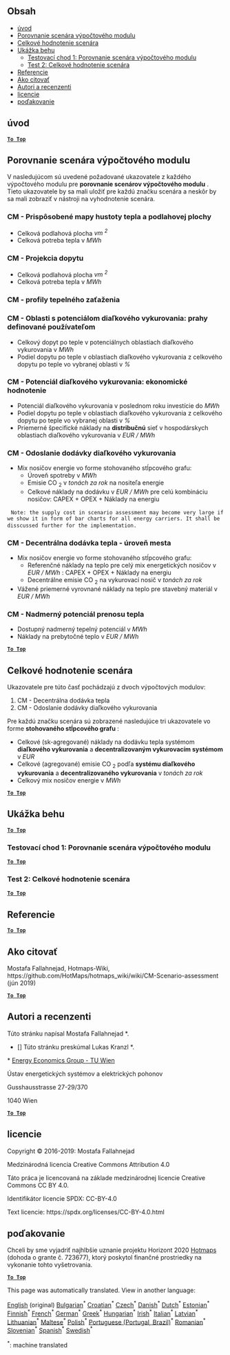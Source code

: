 <h2> Obsah </h2><ul><li> <a href="#introduction">úvod</a> </li><li> <a href="#Calculation-module-scenario-comparison">Porovnanie scenára výpočtového modulu</a> </li><li> <a href="#Overall-scenario-assessment">Celkové hodnotenie scenára</a> </li><li> <a href="#sample-run">Ukážka behu</a> <ul><li> <a href="#test-run-1-calculation-module-scenario-comparison">Testovací chod 1: Porovnanie scenára výpočtového modulu</a> </li><li> <a href="#test-run-2-overall-scenario-assessment">Test 2: Celkové hodnotenie scenára</a> </li></ul></li><li> <a href="#references">Referencie</a> </li><li> <a href="#how-to-cite">Ako citovať</a> </li><li> <a href="#authors-and-reviewers">Autori a recenzenti</a> </li><li> <a href="#license">licencie</a> </li><li> <a href="#acknowledgement">poďakovanie</a> </li></ul><h2> úvod </h2><p><ins> <code><strong><a href="#table-of-contents">To Top</a></strong></code> </ins> </p><h2> Porovnanie scenára výpočtového modulu </h2><p> V nasledujúcom sú uvedené požadované ukazovatele z každého výpočtového modulu pre <strong>porovnanie scenárov výpočtového modulu</strong> . Tieto ukazovatele by sa mali uložiť pre každú značku scenára a neskôr by sa mali zobraziť v nástroji na vyhodnotenie scenára. </p><h3> CM - Prispôsobené mapy hustoty tepla a podlahovej plochy </h3><ul><li> Celková podlahová plocha <em><em>vm <sup>2</sup></em></em> </li><li> Celková potreba tepla v <em><em>MWh</em></em> </li></ul><h3> CM - Projekcia dopytu </h3><ul><li> Celková podlahová plocha <em><em>vm <sup>2</sup></em></em> </li><li> Celková potreba tepla v <em><em>MWh</em></em> </li></ul><h3> CM - profily tepelného zaťaženia </h3><h3> CM - Oblasti s potenciálom diaľkového vykurovania: prahy definované používateľom </h3><ul><li> Celkový dopyt po teple v potenciálnych oblastiach diaľkového vykurovania v <em><em>MWh</em></em> </li><li> Podiel dopytu po teple v oblastiach diaľkového vykurovania z celkového dopytu po teple vo vybranej oblasti v <em><em>%</em></em> </li></ul><h3> CM - Potenciál diaľkového vykurovania: ekonomické hodnotenie </h3><ul><li> Potenciál diaľkového vykurovania v poslednom roku investície do <em><em>MWh</em></em> </li><li> Podiel dopytu po teple v oblastiach diaľkového vykurovania z celkového dopytu po teple vo vybranej oblasti v <em><em>%</em></em> </li><li> Priemerné špecifické náklady na <strong>distribučnú</strong> sieť v hospodárskych oblastiach diaľkového vykurovania v <em><em>EUR / MWh</em></em> </li></ul><h3> CM - Odoslanie dodávky diaľkového vykurovania </h3><ul><li> Mix nosičov energie vo forme stohovaného stĺpcového grafu: <ul><li> Úroveň spotreby v <em><em>MWh</em></em> </li><li> Emisie CO <sub>2</sub> v <em><em>tonách za rok</em></em> na nositeľa energie </li><li> Celkové náklady na dodávku v <em><em>EUR / MWh</em></em> pre celú kombináciu nosičov: CAPEX + OPEX + Náklady na energiu </li></ul></li></ul><pre> <code>Note: the supply cost in scenario assessment may become very large if we show it in form of bar charts for all energy carriers. It shall be disscussed further for the implementation.</code> </pre><h3> CM - Decentrálna dodávka tepla - úroveň mesta </h3><ul><li> Mix nosičov energie vo forme stohovaného stĺpcového grafu: <ul><li> Referenčné náklady na teplo pre celý mix energetických nosičov v <em><em>EUR / MWh</em></em> : CAPEX + OPEX + Náklady na energiu </li><li> Decentrálne emisie CO <sub>2</sub> na vykurovací nosič v <em><em>tonách za rok</em></em> </li></ul></li><li> Vážené priemerné vyrovnané náklady na teplo pre stavebný materiál v <em><em>EUR / MWh</em></em> </li></ul><h3> CM - Nadmerný potenciál prenosu tepla </h3><ul><li> Dostupný nadmerný tepelný potenciál v <em><em>MWh</em></em> </li><li> Náklady na prebytočné teplo v <em><em>EUR / MWh</em></em> </li></ul><p><ins> <code><strong><a href="#table-of-contents">To Top</a></strong></code> </ins> </p><h2> Celkové hodnotenie scenára </h2><p> Ukazovatele pre túto časť pochádzajú z dvoch výpočtových modulov: </p><ol><li> CM - Decentrálna dodávka tepla </li><li> CM - Odoslanie dodávky diaľkového vykurovania </li></ol><p> Pre každú značku scenára sú zobrazené nasledujúce tri ukazovatele vo forme <strong>stohovaného stĺpcového grafu</strong> : </p><ul><li> Celkové (sk-agregované) náklady na dodávku tepla systémom <strong>diaľkového vykurovania</strong> a <strong>decentralizovaným vykurovacím systémom</strong> v <em><em>EUR</em></em> </li><li> Celkové (agregované) emisie CO <sub>2</sub> podľa <strong>systému diaľkového vykurovania</strong> a <strong>decentralizovaného vykurovania</strong> v <em><em>tonách za rok</em></em> </li><li> Celkový mix nosičov energie v <em><em>MWh</em></em> </li></ul><p><ins> <code><strong><a href="#table-of-contents">To Top</a></strong></code> </ins> </p><h2> Ukážka behu </h2><p><ins> <code><strong><a href="#table-of-contents">To Top</a></strong></code> </ins> </p><h3> Testovací chod 1: Porovnanie scenára výpočtového modulu </h3><p><ins> <code><strong><a href="#table-of-contents">To Top</a></strong></code> </ins> </p><h3> Test 2: Celkové hodnotenie scenára </h3><p><ins> <code><strong><a href="#table-of-contents">To Top</a></strong></code> </ins> </p><h2> Referencie </h2><p><ins> <code><strong><a href="#table-of-contents">To Top</a></strong></code> </ins> </p><h2> Ako citovať </h2><p> Mostafa Fallahnejad, Hotmaps-Wiki, https://github.com/HotMaps/hotmaps_wiki/wiki/CM-Scenario-assessment (jún 2019) </p><p><ins> <code><strong><a href="#table-of-contents">To Top</a></strong></code> </ins> </p><h2> Autori a recenzenti </h2><p> Túto stránku napísal Mostafa Fallahnejad *. </p><ul><li> [] Túto stránku preskúmal Lukas Kranzl *. </li></ul><p> * <a href="https://eeg.tuwien.ac.at/">Energy Economics Group - TU Wien</a> </p><p> Ústav energetických systémov a elektrických pohonov </p><p> Gusshausstrasse 27-29/370 </p><p> 1040 Wien </p><p><ins> <code><strong><a href="#table-of-contents">To Top</a></strong></code> </ins> </p><h2> licencie </h2><p> Copyright © 2016-2019: Mostafa Fallahnejad </p><p> Medzinárodná licencia Creative Commons Attribution 4.0 </p><p> Táto práca je licencovaná na základe medzinárodnej licencie Creative Commons CC BY 4.0. </p><p> Identifikátor licencie SPDX: CC-BY-4.0 </p><p> Text licencie: https://spdx.org/licenses/CC-BY-4.0.html </p><h2> poďakovanie </h2><p> Chceli by sme vyjadriť najhlbšie uznanie projektu Horizont 2020 <a href="https://www.hotmaps-project.eu">Hotmaps</a> (dohoda o grante č. 723677), ktorý poskytol finančné prostriedky na vykonanie tohto vyšetrovania. </p><p><ins> <code><strong><a href="#table-of-contents">To Top</a></strong></code> </ins> </p>

This page was automatically translated. View in another language:

[English](en-CM-Scenario-assessment) (original) [Bulgarian](bg-CM-Scenario-assessment)<sup>\*</sup> [Croatian](hr-CM-Scenario-assessment)<sup>\*</sup> [Czech](cs-CM-Scenario-assessment)<sup>\*</sup> [Danish](da-CM-Scenario-assessment)<sup>\*</sup> [Dutch](nl-CM-Scenario-assessment)<sup>\*</sup> [Estonian](et-CM-Scenario-assessment)<sup>\*</sup> [Finnish](fi-CM-Scenario-assessment)<sup>\*</sup> [French](fr-CM-Scenario-assessment)<sup>\*</sup> [German](de-CM-Scenario-assessment)<sup>\*</sup> [Greek](el-CM-Scenario-assessment)<sup>\*</sup> [Hungarian](hu-CM-Scenario-assessment)<sup>\*</sup> [Irish](ga-CM-Scenario-assessment)<sup>\*</sup> [Italian](it-CM-Scenario-assessment)<sup>\*</sup> [Latvian](lv-CM-Scenario-assessment)<sup>\*</sup> [Lithuanian](lt-CM-Scenario-assessment)<sup>\*</sup> [Maltese](mt-CM-Scenario-assessment)<sup>\*</sup> [Polish](pl-CM-Scenario-assessment)<sup>\*</sup> [Portuguese (Portugal, Brazil)](pt-CM-Scenario-assessment)<sup>\*</sup> [Romanian](ro-CM-Scenario-assessment)<sup>\*</sup>  [Slovenian](sl-CM-Scenario-assessment)<sup>\*</sup> [Spanish](es-CM-Scenario-assessment)<sup>\*</sup> [Swedish](sv-CM-Scenario-assessment)<sup>\*</sup> 

<sup>\*</sup>: machine translated
